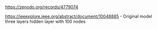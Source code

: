 https://zenodo.org/records/4779074

https://ieeexplore.ieee.org/abstract/document/10048885 - Original model three layers hidden layer with 100 nodes
